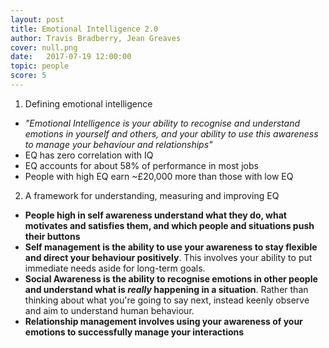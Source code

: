 ```yaml
---
layout: post
title: Emotional Intelligence 2.0
author: Travis Bradberry, Jean Greaves
cover: null.png
date:   2017-07-19 12:00:00
topic: people
score: 5
---
```


1.	Defining emotional intelligence
-	*"Emotional Intelligence is your ability to recognise and understand emotions in yourself and others, and your ability to use this awareness to manage your behaviour and relationships"*
-	EQ has zero correlation with IQ
-	EQ accounts for about 58% of performance in most jobs
-	People with high EQ earn ~£20,000 more than those with low EQ

2.	A framework for understanding, measuring and improving EQ
-	**People high in self awareness understand what they do, what motivates and satisfies them, and which people and situations push their buttons**
-	**Self management is the ability to use your awareness to stay flexible and direct your behaviour positively**. This involves your ability to put immediate needs aside for long-term goals.
-	**Social Awareness is the ability to recognise emotions in other people and understand what is *really* happening in a situation**. Rather than thinking about what you're going to say next, instead keenly observe and aim to understand human behaviour.
-	**Relationship management involves using your awareness of your emotions to successfully manage your interactions**